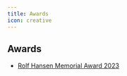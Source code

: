 ```yaml
---
title: Awards
icon: creative
---
```

## Awards
- [Rolf Hansen Memorial Award 2023](../posts/2023-05-30-mie-award-2023.md)
